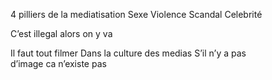 4 pilliers de la mediatisation
Sexe
Violence
Scandal
Celebrité

C’est illegal alors on y va

Il faut tout filmer
Dans la culture des medias
S’il n’y a pas d’image ca n’existe pas